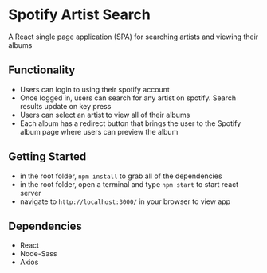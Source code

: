 # Spotify Artist Search

A React single page application (SPA) for searching artists and viewing their albums

## Functionality

- Users can login to using their spotify account
- Once logged in, users can search for any artist on spotify. Search results update on key press
- Users can select an artist to view all of their albums
- Each album has a redirect button that brings the user to the Spotify album page where users can preview the album

## Getting Started
- in the root folder, `npm install` to grab all of the dependencies
- in the root folder, open a terminal and type `npm start` to start react server
- navigate to `http://localhost:3000/` in your browser to view app

## Dependencies
- React
- Node-Sass
- Axios
